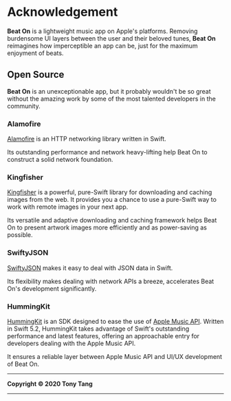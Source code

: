 # Acknowledgement
**Beat On** is a lightweight music app on Apple's platforms. Removing burdensome UI layers between the user and their beloved tunes, **Beat On** reimagines how imperceptible an app can be, just for the maximum enjoyment of beats.

## Open Source

**Beat On** is an unexceptionable app, but it probably wouldn't be so great without the amazing work by some of the most talented developers in the community.

### Alamofire
[Alamofire](https://github.com/Alamofire/Alamofire) is an HTTP networking library written in Swift. 

Its outstanding performance and network heavy-lifting help Beat On to construct a solid network foundation.

### Kingfisher
[Kingfisher](https://github.com/onevcat/Kingfisher) is a powerful, pure-Swift library for downloading and caching images from the web. It provides you a chance to use a pure-Swift way to work with remote images in your next app.

Its versatile and adaptive downloading and caching framework helps Beat On to present artwork images more efficiently and as power-saving as possible.

### SwiftyJSON
[SwiftyJSON](https://github.com/SwiftyJSON/SwiftyJSON) makes it easy to deal with JSON data in Swift.

Its flexibility makes dealing with network APIs a breeze, accelerates Beat On's development significantly.

### HummingKit
[HummingKit](https://github.com/TonyTang2001/HummingKit) is an SDK designed to ease the use of [Apple Music API](https://developer.apple.com/documentation/applemusicapi). Written in Swift 5.2, HummingKit takes advantage of Swift's outstanding performance and latest features, offering an approachable entry for developers dealing with the Apple Music API.

It ensures a reliable layer between Apple Music API and UI/UX development of Beat On. 


---

**Copyright © 2020 Tony Tang**

---